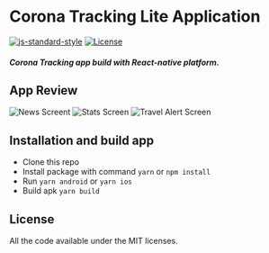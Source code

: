 # Corona Tracking Lite Application

[![js-standard-style](https://img.shields.io/badge/code%20style-standard-brightgreen.svg?style=flat)](http://standardjs.com/)
[![License](https://img.shields.io/badge/License-MIT-red.svg)](LICENSE)

##### Corona Tracking app build with React-native platform.

## App Review

![News Screent](dist/images/)
![Stats Screen](dist/images/)
![Travel Alert Screen](dist/images)

## Installation and build app

- Clone this repo
- Install package with command `yarn` or `npm install`
- Run `yarn android` or `yarn ios`
- Build apk `yarn build`

## License

All the code available under the MIT licenses.
